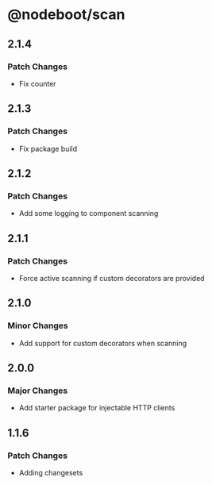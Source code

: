 # @nodeboot/scan

## 2.1.4

### Patch Changes

-   Fix counter

## 2.1.3

### Patch Changes

-   Fix package build

## 2.1.2

### Patch Changes

-   Add some logging to component scanning

## 2.1.1

### Patch Changes

-   Force active scanning if custom decorators are provided

## 2.1.0

### Minor Changes

-   Add support for custom decorators when scanning

## 2.0.0

### Major Changes

-   Add starter package for injectable HTTP clients

## 1.1.6

### Patch Changes

-   Adding changesets
